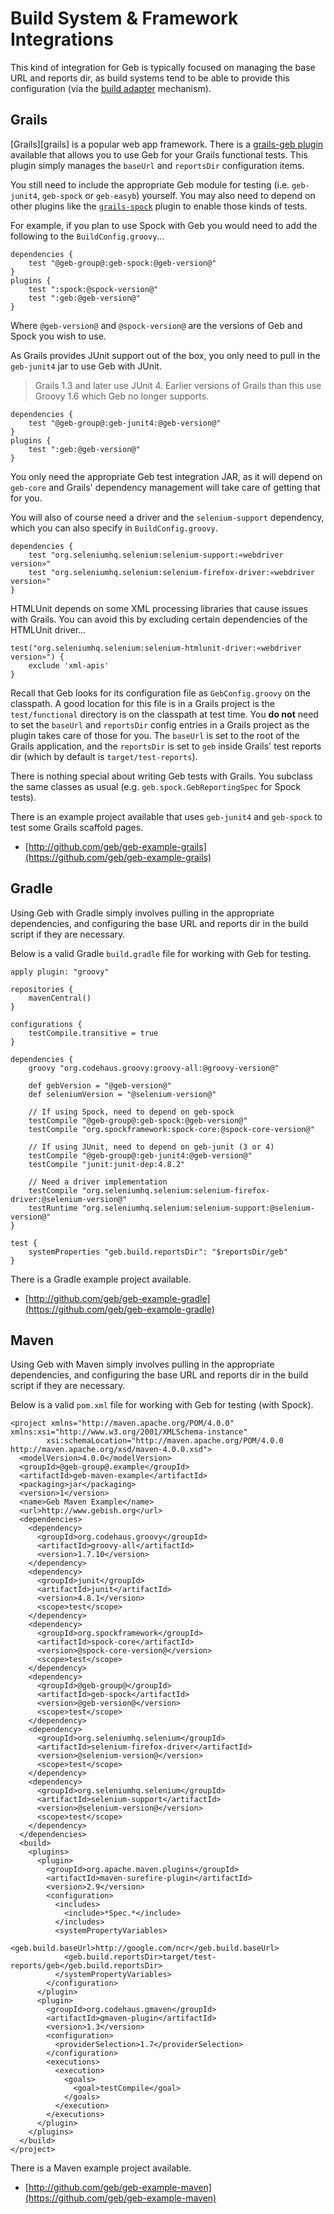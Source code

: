 # Build System & Framework Integrations

This kind of integration for Geb is typically focused on managing the base URL and reports dir, as build systems tend to be able to provide this configuration (via the [build adapter](configuration.html#build_adapter) mechanism).

## Grails

[Grails][grails] is a popular web app framework. There is a [grails-geb plugin](http://grails.org/plugin/geb) available that allows you to use Geb for your Grails functional tests. This plugin simply manages the `baseUrl` and `reportsDir` configuration items.

You still need to include the appropriate Geb module for testing (i.e. `geb-junit4`, `geb-spock` or `geb-easyb`) yourself. You may also need to depend on other plugins like the [`grails-spock`](http://grails.org/plugin/spock) plugin to enable those kinds of tests.

For example, if you plan to use Spock with Geb you would need to add the following to the `BuildConfig.groovy`…

    dependencies {
        test "@geb-group@:geb-spock:@geb-version@"
    }
    plugins {
        test ":spock:@spock-version@"
        test ":geb:@geb-version@"
    }

Where `@geb-version@` and `@spock-version@` are the versions of Geb and Spock you wish to use.

As Grails provides JUnit support out of the box, you only need to pull in the `geb-junit4` jar to use Geb with JUnit.

> Grails 1.3 and later use JUnit 4. Earlier versions of Grails than this use Groovy 1.6 which Geb no longer supports.

    dependencies {
        test "@geb-group@:geb-junit4:@geb-version@"
    }
    plugins {
        test ":geb:@geb-version@"
    }

You only need the appropriate Geb test integration JAR, as it will depend on `geb-core` and Grails' dependency management will take care of getting that for you.

You will also of course need a driver and the `selenium-support` dependency, which you can also specify in `BuildConfig.groovy`.

    dependencies {
        test "org.seleniumhq.selenium:selenium-support:«webdriver version»"
        test "org.seleniumhq.selenium:selenium-firefox-driver:«webdriver version»"
    }

HTMLUnit depends on some XML processing libraries that cause issues with Grails. You can avoid this by excluding certain dependencies of the HTMLUnit driver…

    test("org.seleniumhq.selenium:selenium-htmlunit-driver:«webdriver version»") {
        exclude 'xml-apis'
    }

Recall that Geb looks for its configuration file as `GebConfig.groovy` on the classpath. A good location for this file is in a Grails project is the `test/functional` directory is on the classpath at test time. You **do not** need to set the `baseUrl` and `reportsDir` config entries in a Grails project as the plugin takes care of those for you. The `baseUrl` is set to the root of the Grails application, and the `reportsDir` is set to `geb` inside Grails' test reports dir (which by default is `target/test-reports`).

There is nothing special about writing Geb tests with Grails. You subclass the same classes as usual (e.g. `geb.spock.GebReportingSpec` for Spock tests).

There is an example project available that uses `geb-junit4` and `geb-spock` to test some Grails scaffold pages.

* [http://github.com/geb/geb-example-grails](https://github.com/geb/geb-example-grails)

## Gradle

Using Geb with Gradle simply involves pulling in the appropriate dependencies, and configuring the base URL and reports dir in the build script if they are necessary.

Below is a valid Gradle `build.gradle` file for working with Geb for testing.

    apply plugin: "groovy"

    repositories {
        mavenCentral()
    }

    configurations {
        testCompile.transitive = true
    }

    dependencies {
        groovy "org.codehaus.groovy:groovy-all:@groovy-version@"

        def gebVersion = "@geb-version@"
        def seleniumVersion = "@selenium-version@"

        // If using Spock, need to depend on geb-spock
        testCompile "@geb-group@:geb-spock:@geb-version@"
        testCompile "org.spockframework:spock-core:@spock-core-version@"

        // If using JUnit, need to depend on geb-junit (3 or 4)
        testCompile "@geb-group@:geb-junit4:@geb-version@"
        testCompile "junit:junit-dep:4.8.2"

        // Need a driver implementation
        testCompile "org.seleniumhq.selenium:selenium-firefox-driver:@selenium-version@"
        testRuntime "org.seleniumhq.selenium:selenium-support:@selenium-version@"
    }

    test {
        systemProperties "geb.build.reportsDir": "$reportsDir/geb"
    }

There is a Gradle example project available.

* [http://github.com/geb/geb-example-gradle](https://github.com/geb/geb-example-gradle)

## Maven

Using Geb with Maven simply involves pulling in the appropriate dependencies, and configuring the base URL and reports dir in the build script if they are necessary.

Below is a valid `pom.xml` file for working with Geb for testing (with Spock).

    <project xmlns="http://maven.apache.org/POM/4.0.0" xmlns:xsi="http://www.w3.org/2001/XMLSchema-instance" 
            xsi:schemaLocation="http://maven.apache.org/POM/4.0.0 http://maven.apache.org/xsd/maven-4.0.0.xsd">
      <modelVersion>4.0.0</modelVersion>
      <groupId>@geb-group@.example</groupId>
      <artifactId>geb-maven-example</artifactId>
      <packaging>jar</packaging>
      <version>1</version>
      <name>Geb Maven Example</name>
      <url>http://www.gebish.org</url>
      <dependencies>
        <dependency>
          <groupId>org.codehaus.groovy</groupId>
          <artifactId>groovy-all</artifactId>
          <version>1.7.10</version>
        </dependency>
        <dependency>
          <groupId>junit</groupId>
          <artifactId>junit</artifactId>
          <version>4.8.1</version>
          <scope>test</scope>
        </dependency>
        <dependency>
          <groupId>org.spockframework</groupId>
          <artifactId>spock-core</artifactId>
          <version>@spock-core-version@</version>
          <scope>test</scope>
        </dependency>
        <dependency>
          <groupId>@geb-group@</groupId>
          <artifactId>geb-spock</artifactId>
          <version>@geb-version@</version>
          <scope>test</scope>
        </dependency>
        <dependency>
          <groupId>org.seleniumhq.selenium</groupId>
          <artifactId>selenium-firefox-driver</artifactId>
          <version>@selenium-version@</version>
          <scope>test</scope>
        </dependency>
        <dependency>
          <groupId>org.seleniumhq.selenium</groupId>
          <artifactId>selenium-support</artifactId>
          <version>@selenium-version@</version>
          <scope>test</scope>
        </dependency>
      </dependencies>
      <build>
        <plugins>
          <plugin>
            <groupId>org.apache.maven.plugins</groupId>
            <artifactId>maven-surefire-plugin</artifactId>
            <version>2.9</version>
            <configuration>
              <includes>
                <include>*Spec.*</include>
              </includes>
              <systemPropertyVariables>
                <geb.build.baseUrl>http://google.com/ncr</geb.build.baseUrl>
                <geb.build.reportsDir>target/test-reports/geb</geb.build.reportsDir>
              </systemPropertyVariables>
            </configuration>
          </plugin>
          <plugin>
            <groupId>org.codehaus.gmaven</groupId>
            <artifactId>gmaven-plugin</artifactId>
            <version>1.3</version>
            <configuration>
              <providerSelection>1.7</providerSelection>
            </configuration>
            <executions>
              <execution>
                <goals>
                  <goal>testCompile</goal>
                </goals>
              </execution>
            </executions>
          </plugin>
        </plugins>
      </build>
    </project>
    
There is a Maven example project available.

* [http://github.com/geb/geb-example-maven](https://github.com/geb/geb-example-maven)
